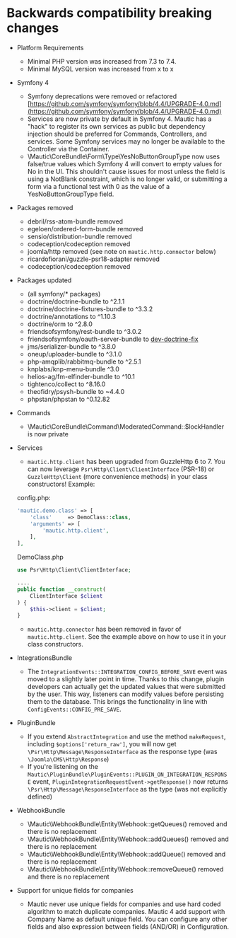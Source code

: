 # Backwards compatibility breaking changes
*   Platform Requirements
    *   Minimal PHP version was increased from 7.3 to 7.4.
    *   Minimal MySQL version was increased from x to x
*   Symfony 4
    *   Symfony deprecations were removed or refactored [https://github.com/symfony/symfony/blob/4.4/UPGRADE-4.0.md](https://github.com/symfony/symfony/blob/4.4/UPGRADE-4.0.md)
    *   Services are now private by default in Symfony 4. Mautic has a "hack" to register its own services as public but dependency injection should be preferred for Commands, Controllers, and services. Some Symfony services may no longer be available to the Controller via the Container.
    *   \Mautic\CoreBundle\Form\Type\YesNoButtonGroupType now uses false/true values which Symfony 4 will convert to empty values for No in the UI. This shouldn't cause issues for most unless the field is using a NotBlank constraint, which is no longer valid, or submitting a form via a functional test with 0 as the value of a YesNoButtonGroupType field. 
*   Packages removed
    *   debril/rss-atom-bundle removed
    *   egeloen/ordered-form-bundle removed
    *   sensio/distribution-bundle removed
    *   codeception/codeception removed
    *   joomla/http removed (see note on `mautic.http.connector` below)
    *   ricardofiorani/guzzle-psr18-adapter removed
    *   codeception/codeception removed
*   Packages updated
    *   (all symfony/* packages)
    *   doctrine/doctrine-bundle to ^2.1.1
    *   doctrine/doctrine-fixtures-bundle to ^3.3.2
    *   doctrine/annotations to ^1.10.3
    *   doctrine/orm to ^2.8.0
    *   friendsofsymfony/rest-bundle to ^3.0.2
    *   friendsofsymfony/oauth-server-bundle to [dev-doctrine-fix](https://github.com/FriendsOfSymfony/FOSOAuthServerBundle/compare/1.6.2...dennisameling:doctrine-fix?expand=1)
    *   jms/serializer-bundle to ^3.8.0
    *   oneup/uploader-bundle to ^3.1.0
    *   php-amqplib/rabbitmq-bundle to ^2.5.1
    *   knplabs/knp-menu-bundle ^3.0
    *   helios-ag/fm-elfinder-bundle to ^10.1
    *   tightenco/collect to ^8.16.0
    *   theofidry/psysh-bundle to ~4.4.0
    *   phpstan/phpstan to ^0.12.82
*   Commands
    * \Mautic\CoreBundle\Command\ModeratedCommand::$lockHandler is now private
*   Services
    * `mautic.http.client` has been upgraded from GuzzleHttp 6 to 7. You can now leverage `Psr\Http\Client\ClientInterface` (PSR-18) or `GuzzleHttp\Client` (more convenience methods) in your class constructors! Example:

    config.php:

    ```PHP
    'mautic.demo.class' => [
        'class'     => DemoClass::class,
        'arguments' => [
            'mautic.http.client',
        ],
    ],
    ```

    DemoClass.php

    ```PHP
    use Psr\Http\Client\ClientInterface;
    
    ....
    public function __construct(
        ClientInterface $client
    ) {
        $this->client = $client;
    }
    ```

    * `mautic.http.connector` has been removed in favor of `mautic.http.client`. See the example above on how to use it in your class constructors.
*   IntegrationsBundle
    * The `IntegrationEvents::INTEGRATION_CONFIG_BEFORE_SAVE` event was moved to a slightly later point in time. Thanks to this change, plugin developers can actually get the updated values that were submitted by the user. This way, listeners can modify values before persisting them to the database. This brings the functionality in line with `ConfigEvents::CONFIG_PRE_SAVE`.

*   PluginBundle
    * If you extend `AbstractIntegration` and use the method `makeRequest`, including `$options['return_raw']`, you will now get `\Psr\Http\Message\ResponseInterface` as the response type (was `\Joomla\CMS\Http\Response`)
    * If you're listening on the `Mautic\PluginBundle\PluginEvents::PLUGIN_ON_INTEGRATION_RESPONSE` event, `PluginIntegrationRequestEvent->getResponse()` now returns `\Psr\Http\Message\ResponseInterface` as the type (was not explicitly defined)

*   WebhookBundle
    * \Mautic\WebhookBundle\Entity\Webhook::getQueues() removed and there is no replacement
    * \Mautic\WebhookBundle\Entity\Webhook::addQueues() removed and there is no replacement
    * \Mautic\WebhookBundle\Entity\Webhook::addQueue() removed and there is no replacement
    * \Mautic\WebhookBundle\Entity\Webhook::removeQueue() removed and there is no replacement
*   Support for unique fields for companies
    * Mautic never use unique fields for companies and use hard coded algorithm to match duplicate companies. Mautic 4 add support with Company Name as default unique field. You can configure any other fields and also expression between fields (AND/OR) in Configuration.

    
